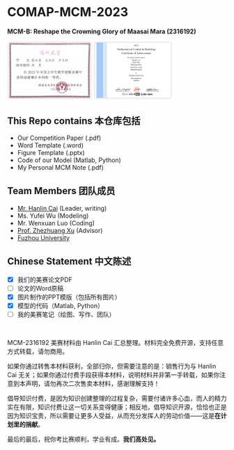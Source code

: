 # COMAP-MCM-2023

**MCM-B: Reshape the Crowning Glory of Maasai Mara (2316192)**

<div class="second">
<img src = "Figure/prize/CUMCM-2022.png" width = 38.5%>
<img src = "Figure/prize/IMCM-2023.png" width = 36.0%>
</div>


## This Repo contains 本仓库包括

- Our Competition Paper (.pdf)
- Word Template (.word)
- Figure Template (.pptx)
- Code of our Model (Matlab, Python)
- My Personal MCM Note (.pdf)

## Team Members 团队成员

- [Mr. Hanlin Cai](https://caihanlin.com) (Leader, writing)
- Ms. Yufei Wu (Modeling)
- Mr. Wenxuan Luo (Coding)
- [Prof. Zhezhuang Xu](https://dqxy.fzu.edu.cn/info/1102/3547.htm) (Advisor)
- [Fuzhou University](https://www.fzu.edu.cn/)

## Chinese Statement 中文陈述

- [x] 我们的美赛论文PDF
- [ ] 论文的Word原稿
- [x] 图片制作的PPT模版（包括所有图片）
- [x] 模型的代码（Matlab, Python）
- [ ] 我的美赛笔记（绘图、写作、团队）

<br>

MCM-2316192 美赛材料由 Hanlin Cai 汇总整理。材料完全免费开源，支持任意方式转载，请勿商用。

如果你通过转售本材料获利，全部归你，但需要注意的是：销售行为与 Hanlin Cai 无关；如果你通过付费手段获得本材料，说明材料并非第一手转载，如果你注意到本声明，请勿再次二次售卖本材料，感谢理解支持！

倡导知识付费，是因为知识创建整理的过程复杂，需要付诸许多心血，而人的精力实在有限，知识付费让这一切关系变得健康；相反地，倡导知识开源，恰恰也正是因为知识宝贵，所以需要让更多人受益，从而充分发挥人的劳动价值——这是**在计划里的捐献**。

最后的最后，祝你考比赛顺利，学业有成。**我们高处见。**

<br>

